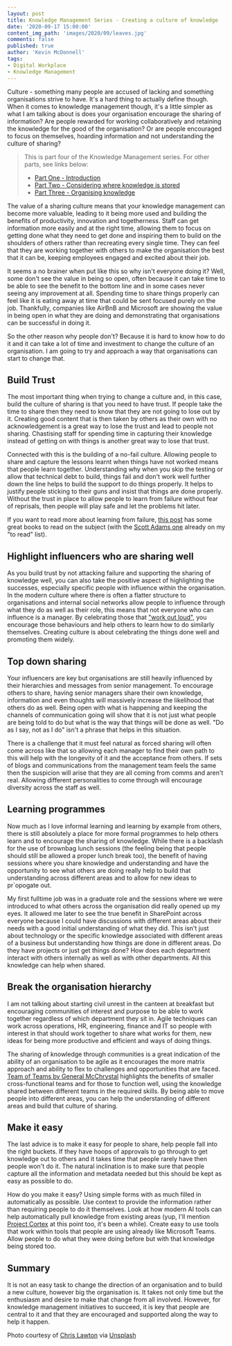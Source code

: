 ```yaml
---
layout: post
title: Knowledge Management Series - Creating a culture of knowledge
date: '2020-09-17 15:00:00'
content_img_path: 'images/2020/09/leaves.jpg'
comments: false
published: true
author: 'Kevin McDonnell'
tags:
- Digital Workplace
- Knowledge Management
---
```

Culture - something many people are accused of lacking and something organisations strive to have. It's a hard thing to actually define though. When it comes to knowledge management though, it's a little simpler as what I am talking about is does your organisation encourage the sharing of information? Are people rewarded for working collaboratively and retaining the knowledge for the good of the organisation? Or are people encouraged to focus on themselves, hoarding information and not understanding the culture of sharing?

> This is part four of the Knowledge Management series. For other parts, see links below:
> * [Part One - Introduction](/2020/09/03/Knowledge-Management-Series.html)
> * [Part Two - Considering where knowledge is stored](/2020/09/10/Knowledge-Management-Series-Considering-where-knowledge-is-stored.html)
> * [Part Three - Organising knowledge](/2020/09/14/Knowledge-Management-Organising-Knowledge.html)

The value of a sharing culture means that your knowledge management can become more valuable, leading to it being more used and building the benefits of productivity, innovation and togetherness. Staff can get information more easily and at the right time, allowing them to focus on getting done what they need to get done and inspiring them to build on the shoulders of others rather than recreating every single time. They can feel that they are working together with others to make the organisation the best that it can be, keeping employees engaged and excited about their job.

It seems a no brainer when put like this so why isn't everyone doing it? Well, some don't see the value in being so open, often because it can take time to be able to see the benefit to the bottom line and in some cases never seeing any improvement at all. Spending time to share things properly can feel like it is eating away at time that could be sent focused purely on the job. Thankfully, companies like AirBnB and Microsoft are showing the value in being open in what they are doing and demonstrating that organisations can be successful in doing it.

So the other reason why people don't? Because it is hard to know how to do it and it can take a lot of time and investment to change the culture of an organisation. I am going to try and approach a way that organisations can start to change that.

## Build Trust
The most important thing when trying to change a culture and, in this case, build the culture of sharing is that you need to have trust. If people take the time to share then they need to know that they are not going to lose out by it. Creating good content that is then taken by others as their own with no acknowledgement is a great way to lose the trust and lead to people not sharing. Chastising staff for spending time in capturing their knowledge instead of getting on with things is another great way to lose that trust.

Connected with this is the building of a no-fail culture. Allowing people to share and capture the lessons learnt when things have not worked means that people learn together. Understanding why when you skip the testing or allow that technical debt to build, things fail and don't work well further down the line helps to build the support to do things properly. It helps to justify people sticking to their guns and insist that things are done properly. Without the trust in place to allow people to learn from failure without fear of reprisals, then people will play safe and let the problems hit later.

If you want to read more about learning from failure, [this post](https://medium.com/@ShaneLester2016/5-best-books-about-learning-from-failure-db1fe8b2fac1) has some great books to read on the subject (with the [Scott Adams one](https://www.goodreads.com/book/show/17859574-how-to-fail-at-almost-everything-and-still-win-big) already on my "to read" list).

## Highlight influencers who are sharing well
As you build trust by not attacking failure and supporting the sharing of knowledge well, you can also take the positive aspect of highlighting the successes, especially specific people with influence within the organisation. In the modern culture where there is often a flatter structure to organisations and internal social networks allow people to influence through what they do as well as their role, this means that not everyone who can influence is a manager. By celebrating those that ["work out loud"](https://www.allthingsic.com/wol/), you encourage those behaviours and help others to learn how to do similarly themselves. Creating culture is about celebrating the things done well and promoting them widely.

## Top down sharing
Your influencers are key but organisations are still heavily influenced by their hierarchies and messages from senior management. To encourage others to share, having senior managers share their own knowledge, information and even thoughts will massively increase the likelihood that others do as well. Being open with what is happening and keeping the channels of communication going will show that it is not just what people are being told to do but what is the way that things will be done as well. "Do as I say, not as I do" isn't a phrase that helps in this situation. 

There is a challenge that it must feel natural as forced sharing will often come across like that so allowing each manager to find their own path to this will help with the longevity of it and the acceptance from others. If sets of blogs and communications from the management team feels the same then the suspicion will arise that they are all coming from comms and aren't real. Allowing different personalities to come through will encourage diversity across the staff as well.

## Learning programmes
Now much as I love informal learning and learning by example from others, there is still absolutely a place for more formal programmes to help others learn and to encourage the sharing of knowledge. While there is a backlash for the use of brownbag lunch sessions (the feeling being that people should still be allowed a proper lunch break too), the benefit of having sessions where you share knowledge and understanding and have the opportunity to see what others are doing really help to build that understanding across different areas and to allow for new ideas to pr`opogate out.

My first fulltime job was in a graduate role and the sessions where we were introduced to what others across the organisation did really opened up my eyes. It allowed me later to see the true benefit in SharePoint across everyone because I could have discussions with different areas about their needs with a good initial understanding of what they did. This isn't just about technology or the specific knowledge associated with different areas of a business but understanding how things are done in different areas. Do they have projects or just get things done? How does each department interact with others internally as well as with other departments. All this knowledge can help when shared.

## Break the organisation hierarchy
I am not talking about starting civil unrest in the canteen at breakfast but encouraging communities of interest and purpose to be able to work together regardless of which department they sit in. Agile techniques can work across operations, HR, engineering, finance and IT so people with interest in that should work together to share what works for them, new ideas for being more productive and efficient and ways of doing things.

The sharing of knowledge through communities is a great indication of the ability of an organisation to be agile as it encourages the more matrix approach and ability to flex to challenges and opportunities that are faced. [Team of Teams by General McChrystal](https://thearmyleader.co.uk/team-of-teams/) highlights the benefits of smaller cross-functional teams and for those to function well, using the knowledge shared between different teams in the required skills. By being able to move people into different areas, you can help the understanding of different areas and build that culture of sharing.

## Make it easy
The last advice is to make it easy for people to share, help people fall into the right buckets. If they have hoops of approvals to go through to get knowledge out to others and it takes time that people rarely have then people won't do it. The natural inclination is to make sure that people capture all the information and metadata needed but this should be kept as easy as possible to do.

How do you make it easy? Using simple forms with as much filled in automatically as possible. Use context to provide the information rather than requiring people to do it themselves. Look at how modern AI tools can help automatically pull knowledge from existing areas (yup, I'll mention [Project Cortex](https://aka.ms/projectcortex) at this point too, it's been a while). Create easy to use tools that work within tools that people are using already like Microsoft Teams. Allow people to do what they were doing before but with that knowledge being stored too.

## Summary
It is not an easy task to change the direction of an organisation and to build a new culture, however big the organisation is. It takes not only time but the enthusiasm and desire to make that change from all involved. However, for knowledge management initiatives to succeed, it is key that people are central to it and that they are encouraged and supported along the way to help it happen. 

Photo courtesy of [Chris Lawton](https://unsplash.com/@chrislawton) via [Unsplash](https://unsplash.com)